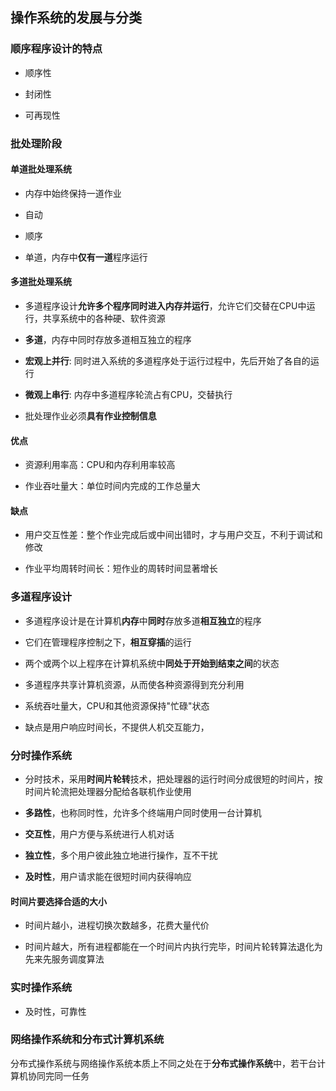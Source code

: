 ## 操作系统的发展与分类

### 顺序程序设计的特点

- 顺序性

- 封闭性

- 可再现性

### 批处理阶段

#### 单道批处理系统

- 内存中始终保持一道作业

- 自动

- 顺序

- 单道，内存中**仅有一道**程序运行

#### 多道批处理系统

- 多道程序设计**允许多个程序同时进入内存并运行**，允许它们交替在CPU中运行，共享系统中的各种硬、软件资源

- **多道**，内存中同时存放多道相互独立的程序

- **宏观上并行**: 同时进入系统的多道程序处于运行过程中，先后开始了各自的运行

- **微观上串行**: 内存中多道程序轮流占有CPU，交替执行

- 批处理作业必须**具有作业控制信息**

#### 优点

- 资源利用率高：CPU和内存利用率较高

- 作业吞吐量大：单位时间内完成的工作总量大

#### 缺点

- 用户交互性差：整个作业完成后或中间出错时，才与用户交互，不利于调试和修改

- 作业平均周转时间长：短作业的周转时间显著增长

### 多道程序设计

- 多道程序设计是在计算机**内存**中**同时**存放多道**相互独立**的程序

- 它们在管理程序控制之下，**相互穿插**的运行

- 两个或两个以上程序在计算机系统中**同处于开始到结束之间**的状态

- 多道程序共享计算机资源，从而使各种资源得到充分利用

- 系统吞吐量大，CPU和其他资源保持"忙碌"状态

- 缺点是用户响应时间长，不提供人机交互能力，

### 分时操作系统

- 分时技术，采用**时间片轮转**技术，把处理器的运行时间分成很短的时间片，按时间片轮流把处理器分配给各联机作业使用

- **多路性**，也称同时性，允许多个终端用户同时使用一台计算机

- **交互性**，用户方便与系统进行人机对话

- **独立性**，多个用户彼此独立地进行操作，互不干扰

- **及时性**，用户请求能在很短时间内获得响应

#### 时间片要选择合适的大小

- 时间片越小，进程切换次数越多，花费大量代价

- 时间片越大，所有进程都能在一个时间片内执行完毕，时间片轮转算法退化为先来先服务调度算法

### 实时操作系统

- 及时性，可靠性

### 网络操作系统和分布式计算机系统

分布式操作系统与网络操作系统本质上不同之处在于**分布式操作系统**中，若干台计算机协同完同一任务


